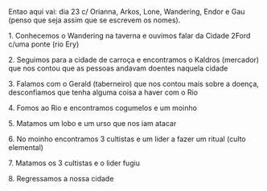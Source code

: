 Entao aqui vai: dia 23 c/ Orianna, Arkos, Lone, Wandering, Endor e Gau (penso
que seja assim que se escrevem os nomes).

1\. Conhecemos o Wandering na taverna e ouvimos falar da Cidade 2Ford c/uma
ponte (rio Ery)

2\.  Seguimos para a cidade de carroça e encontramos o Kaldros (mercador) que
nos contou que as pessoas andavam doentes naquela cidade

3\. Falamos com o Gerald (taberneiro) que nos contou mais sobre a doença,
desconfiamos que tenha alguma coisa a haver com o Rio

4\. Fomos ao Rio e encontramos cogumelos e um moinho

5\. Matamos um lobo e um urso que nos iam atacar

6\. No moinho encontramos 3 cultistas e um lider a fazer um ritual (culto
elemental)

7\. Matamos os 3 cultistas e o lider fugiu

8\. Regressamos a nossa cidade

